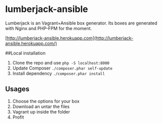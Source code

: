 lumberjack-ansible
==================

Lumberjack is an Vagrant+Ansible box generator. Its boxes are generated with Nginx and PHP-FPM for the moment.

[http://lumberjack-ansible.herokuapp.com](http://lumberjack-ansible.herokuapp.com/)


##Local installation

1. Clone the repo and use `php -S localhost:8000`
2. Update Composer `./composer.phar self-update`
3. Install dependency `./composer.phar install`


## Usages

1. Choose the options for your box
2. Download an untar the files
3. Vagrant up inside the folder
4. Profit
